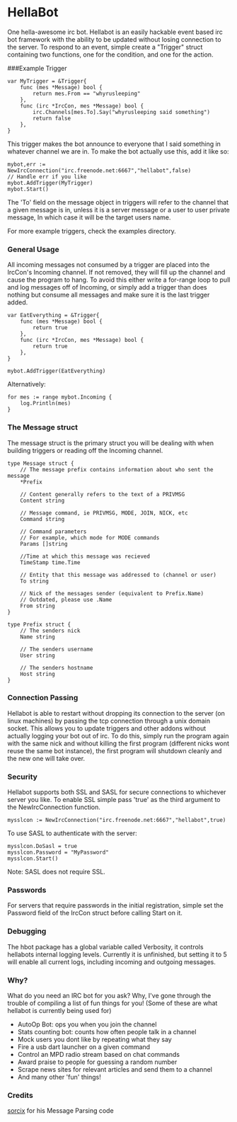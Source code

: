 # HellaBot

One hella-awesome irc bot. Hellabot is an easily hackable event based irc bot
framework with the ability to be updated without losing connection to the
server. To respond to an event, simple create a "Trigger" struct containing
two functions, one for the condition, and one for the action.

###Example Trigger

	var MyTrigger = &Trigger{
		func (mes *Message) bool {
			return mes.From == "whyrusleeping"
		},
		func (irc *IrcCon, mes *Message) bool {
			irc.Channels[mes.To].Say("whyrusleeping said something")
			return false
		},
	}

This trigger makes the bot announce to everyone that I said something
in whatever channel we are in. To make the bot actually use this,
add it like so:

	mybot,err := NewIrcConnection("irc.freenode.net:6667","hellabot",false)
	// Handle err if you like
	mybot.AddTrigger(MyTrigger)
	mybot.Start()

The 'To' field on the message object in triggers will refer to the channel that
a given message is in, unless it is a server message or a user to user private
message, In which case it will be the target users name.

For more example triggers, check the examples directory.

### General Usage
All incoming messages not consumed by a trigger are placed into the IrcCon's
Incoming channel. If not removed, they will fill up the channel and cause the
program to hang. To avoid this either write a for-range loop to pull and log
messages off of Incoming, or simply add a trigger than does nothing but consume
all messages and make sure it is the last trigger added.

	var EatEverything = &Trigger{
		func (mes *Message) bool {
			return true
		},
		func (irc *IrcCon, mes *Message) bool {
			return true
		},
	}

	mybot.AddTrigger(EatEverything)

Alternatively:

	for mes := range mybot.Incoming {
		log.Println(mes)
	}

### The Message struct

The message struct is the primary struct you will be dealing with when building
triggers or reading off the Incoming channel.

	type Message struct {
		// The message prefix contains information about who sent the message
		*Prefix

		// Content generally refers to the text of a PRIVMSG
		Content string

		// Message command, ie PRIVMSG, MODE, JOIN, NICK, etc
		Command string

		// Command parameters
		// For example, which mode for MODE commands
		Params []string

		//Time at which this message was recieved
		TimeStamp time.Time

		// Entity that this message was addressed to (channel or user)
		To string

		// Nick of the messages sender (equivalent to Prefix.Name)
		// Outdated, please use .Name
		From string
	}

	type Prefix struct {
		// The senders nick
		Name string

		// The senders username
		User string

		// The senders hostname
		Host string
	}



### Connection Passing

Hellabot is able to restart without dropping its connection to the server
(on linux machines) by passing the tcp connection through a unix domain socket.
This allows you to update triggers and other addons without actually logging
your bot out of irc. To do this, simply run the program again with the same nick 
and without killing the first program (different nicks wont reuse the same bot
instance), the first program will shutdown cleanly and the new one will take
over.

### Security

Hellabot supports both SSL and SASL for secure connections to whichever server
you like. To enable SSL simple pass 'true' as the third argument to the
NewIrcConnection function.

	mysslcon := NewIrcConnection("irc.freenode.net:6667","hellabot",true)

To use SASL to authenticate with the server:

	mysslcon.DoSasl = true
	mysslcon.Password = "MyPassword"
	mysslcon.Start()

Note: SASL does not require SSL.

### Passwords

For servers that require passwords in the initial registration, simple set
the Password field of the IrcCon struct before calling Start on it.

### Debugging

The hbot package has a global variable called Verbosity, it controls
hellabots internal logging levels. Currently it is unfinished, but setting it to 5
will enable all current logs, including incoming and outgoing messages.

### Why?

What do you need an IRC bot for you ask? Why, I've gone through the trouble of
compiling a list of fun things for you! (Some of these are what hellabot is
currently being used for)

- AutoOp Bot: ops you when you join the channel
- Stats counting bot: counts how often people talk in a channel
- Mock users you dont like by repeating what they say
- Fire a usb dart launcher on a given command
- Control an MPD radio stream based on chat commands
- Award praise to people for guessing a random number
- Scrape news sites for relevant articles and send them to a channel
- And many other 'fun' things!

### Credits

[sorcix](http://github.com/sorcix) for his Message Parsing code
